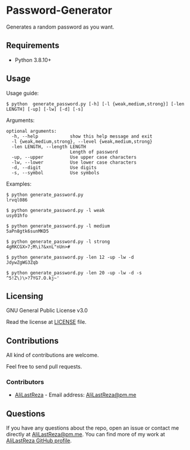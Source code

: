 # Password-Generator
Generates a random password as you want.

## Requirements

- Python 3.8.10+

## Usage

Usage guide:

```console
$ python  generate_password.py [-h] [-l {weak,medium,strong}] [-len LENGTH] [-up] [-lw] [-d] [-s]
```

Arguments:
```console
optional arguments:
  -h, --help            show this help message and exit
  -l {weak,medium,strong}, --level {weak,medium,strong}
  -len LENGTH, --length LENGTH
                        Length of password
  -up, --upper          Use upper case characters
  -lw, --lower          Use lower case characters
  -d, --digit           Use digits
  -s, --symbol          Use symbols
```

Examples:
```console
$ python generate_password.py
lrvql086

$ python generate_password.py -l weak
usy01hfo

$ python generate_password.py -l medium
5aPn8gtk6sunMKD5

$ python generate_password.py -l strong
4gRKCGX>7;M\i?&xnL"nUn>#

$ python generate_password.py -len 12 -up -lw -d
JdywZgWG3Zqb

$ python generate_password.py -len 20 -up -lw -d -s
^5!Z\)\>?7YG7.O.kj~'
```

## Licensing

GNU General Public License v3.0

Read the license at [LICENSE](https://github.com/AliLastReza/Password-Generator/blob/main/LICENSE) file.

## Contributions

All kind of contributions are welcome.

Feel free to send pull requests.

### Contributors

* [AliLastReza](https://github.com/AliLastReza/) - Email address: [AliLastReza@pm.me](mailto:AliLastReza@pm.me)

## Questions

If you have any questions about the repo, open an issue or contact me directly at [AliLastReza@pm.me](AliLastReza@pm.me). You can find more of my work at [AliLastReza GitHub profile](https://github.com/AliLastReza/).
